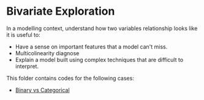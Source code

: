 # Bivariate Exploration
In a modelling context, understand how two variables relationship looks like it is useful to:
- Have a sense on important features that a model can't miss.
- Multicolinearity diagnose
- Explain a model built using complex techniques that are difficult to interpret.

This folder contains codes for the following cases:
- [Binary vs Categorical](https://github.com/danielrferreira/pySETTV/tree/main/02%20-%20Explore/Bivariate/Bin_vs_Cat)
